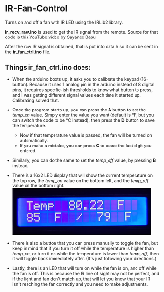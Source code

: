 # IR-Fan-Control
Turns on and off a fan with IR LED using the IRLib2 library.

**ir_recv_raw.ino** is used to get the IR signal from the remote. 
Source for that code is [this YouTube video](https://www.youtube.com/watch?v=JL821Ng-6vA) by Sayanee Basu

After the raw IR signal is obtained, that is put into data.h so it can be sent in the **ir_fan_ctrl.ino** file.

## Things ir_fan_ctrl.ino does:

* When the arduino boots up, it asks you to calibrate the keypad (16-button). Because it uses 1 analog pin in the arduino instead of 8 digital pins, it requires specific-ish thresholds to know what button to press, and I was getting different signal values each time it started up. Calibrating solved that.

* Once the program starts up, you can press the **A** button to set the *temp_on* value. Simply enter the value you want (default is °F, but you can switch the code to be °C instead), then press the **D** button to save the temperature.
  * Now if that temperature value is passed, the fan will be turned on automatically.
  * If you make a mistake, you can press **C** to erase the last digit you entered.

* Similarly, you can do the same to set the *temp_off* value, by pressing **B** instead.

* There is a 16x2 LED display that will show the current temperature on the top row, the *temp_on* value on the bottom left, and the *temp_off* value on the bottom right.  
![Image of LCD Display](https://github.com/Brendon-K/IR-Fan-Control/blob/main/images/lcd.jpg?raw=true)

* There is also a button that you can press manually to toggle the fan, but keep in mind that if you turn it off while the temperature is higher than *temp_on*, or turn it on while the temperature is lower than *temp_off*, then it will toggle back immediately after. (It's just following your directions.)

* Lastly, there is an LED that will turn on while the fan is on, and off while the fan is off. This is because the IR line of sight may not be perfect, and if the light and fan don't match up, that will let you know that your IR isn't reaching the fan correctly and you need to make adjustments.
